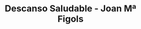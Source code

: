 ---
title: "Descanso Saludable - Joan Mª Figols"
url: /puig-reig/descanso-saludable-joan-ma-figols/
shop: general
---